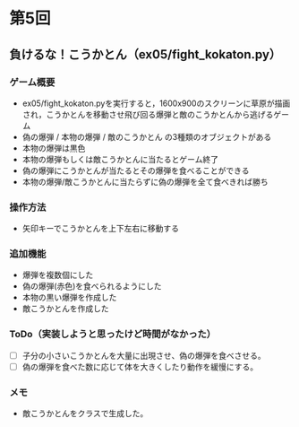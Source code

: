 # 第5回
## 負けるな！こうかとん（ex05/fight_kokaton.py）
### ゲーム概要
- ex05/fight_kokaton.pyを実行すると，1600x900のスクリーンに草原が描画され，こうかとんを移動させ飛び回る爆弾と敵のこうかとんから逃げるゲーム
- 偽の爆弾 / 本物の爆弾 / 敵のこうかとん の3種類のオブジェクトがある
- 本物の爆弾は黒色
- 本物の爆弾もしくは敵こうかとんに当たるとゲーム終了
- 偽の爆弾にこうかとんが当たるとその爆弾を食べることができる
- 本物の爆弾/敵こうかとんに当たらずに偽の爆弾を全て食べきれば勝ち
### 操作方法
- 矢印キーでこうかとんを上下左右に移動する
### 追加機能
- 爆弾を複数個にした
- 偽の爆弾(赤色)を食べられるようにした
- 本物の黒い爆弾を作成した
- 敵こうかとんを作成した
### ToDo（実装しようと思ったけど時間がなかった）
- [ ] 子分の小さいこうかとんを大量に出現させ、偽の爆弾を食べさせる。
- [ ] 偽の爆弾を食べた数に応じて体を大きくしたり動作を緩慢にする。
### メモ
- 敵こうかとんをクラスで生成した。